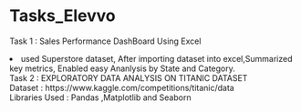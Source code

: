 # Tasks_Elevvo
Task 1 : Sales Performance DashBoard Using Excel <br>
<li>used Superstore dataset,
After importing dataset into excel,Summarized key metrics,
Enabled easy Ananlysis by State and Category.



</li>
Task 2 : EXPLORATORY DATA ANALYSIS ON TITANIC DATASET <br>
Dataset : https://www.kaggle.com/competitions/titanic/data <br>
Libraries Used : Pandas ,Matplotlib and Seaborn
